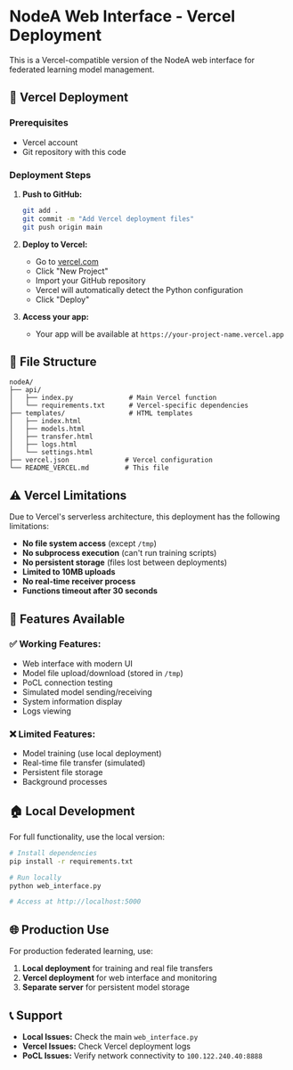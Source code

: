 # NodeA Web Interface - Vercel Deployment

This is a Vercel-compatible version of the NodeA web interface for federated learning model management.

## 🚀 Vercel Deployment

### Prerequisites
- Vercel account
- Git repository with this code

### Deployment Steps

1. **Push to GitHub:**
   ```bash
   git add .
   git commit -m "Add Vercel deployment files"
   git push origin main
   ```

2. **Deploy to Vercel:**
   - Go to [vercel.com](https://vercel.com)
   - Click "New Project"
   - Import your GitHub repository
   - Vercel will automatically detect the Python configuration
   - Click "Deploy"

3. **Access your app:**
   - Your app will be available at `https://your-project-name.vercel.app`

## 📁 File Structure

```
nodeA/
├── api/
│   ├── index.py              # Main Vercel function
│   └── requirements.txt      # Vercel-specific dependencies
├── templates/                # HTML templates
│   ├── index.html
│   ├── models.html
│   ├── transfer.html
│   ├── logs.html
│   └── settings.html
├── vercel.json              # Vercel configuration
└── README_VERCEL.md         # This file
```

## ⚠️ Vercel Limitations

Due to Vercel's serverless architecture, this deployment has the following limitations:

- **No file system access** (except `/tmp`)
- **No subprocess execution** (can't run training scripts)
- **No persistent storage** (files lost between deployments)
- **Limited to 10MB uploads**
- **No real-time receiver process**
- **Functions timeout after 30 seconds**

## 🔧 Features Available

### ✅ Working Features:
- Web interface with modern UI
- Model file upload/download (stored in `/tmp`)
- PoCL connection testing
- Simulated model sending/receiving
- System information display
- Logs viewing

### ❌ Limited Features:
- Model training (use local deployment)
- Real-time file transfer (simulated)
- Persistent file storage
- Background processes

## 🏠 Local Development

For full functionality, use the local version:

```bash
# Install dependencies
pip install -r requirements.txt

# Run locally
python web_interface.py

# Access at http://localhost:5000
```

## 🌐 Production Use

For production federated learning, use:
1. **Local deployment** for training and real file transfers
2. **Vercel deployment** for web interface and monitoring
3. **Separate server** for persistent model storage

## 📞 Support

- **Local Issues:** Check the main `web_interface.py`
- **Vercel Issues:** Check Vercel deployment logs
- **PoCL Issues:** Verify network connectivity to `100.122.240.40:8888`
